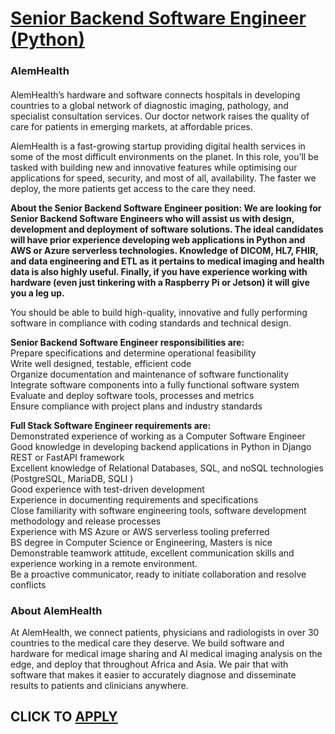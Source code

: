 # [Senior Backend Software Engineer (Python)](https://www.remotewlb.com/apply/senior-backend-software-engineer-python)  
### AlemHealth  
####  

AlemHealth’s hardware and software connects hospitals in developing countries to a global network of diagnostic imaging, pathology, and specialist consultation services. Our doctor network raises the quality of care for patients in emerging markets, at affordable prices.

AlemHealth is a fast-growing startup providing digital health services in some of the most difficult environments on the planet. In this role, you’ll be tasked with building new and innovative features while optimising our applications for speed, security, and most of all, availability. The faster we deploy, the more patients get access to the care they need.

 **About the Senior Backend Software Engineer position: We are looking for Senior Backend Software Engineers who will assist us with design, development and deployment of software solutions. The ideal candidates will have prior experience developing web applications in Python and AWS or Azure serverless technologies. Knowledge of DICOM, HL7, FHIR, and data engineering and ETL as it pertains to medical imaging and health data is also highly useful. Finally, if you have experience working with hardware (even just tinkering with a Raspberry Pi or Jetson) it will give you a leg up.**

You should be able to build high-quality, innovative and fully performing software in compliance with coding standards and technical design.

 **Senior Backend Software Engineer responsibilities are:**  
Prepare specifications and determine operational feasibility  
Write well designed, testable, efficient code  
Organize documentation and maintenance of software functionality  
Integrate software components into a fully functional software system  
Evaluate and deploy software tools, processes and metrics  
Ensure compliance with project plans and industry standards

 **Full Stack Software Engineer requirements are:**  
Demonstrated experience of working as a Computer Software Engineer  
Good knowledge in developing backend applications in Python in Django REST or FastAPI framework  
Excellent knowledge of Relational Databases, SQL, and noSQL technologies (PostgreSQL, MariaDB, SQLI )  
Good experience with test-driven development  
Experience in documenting requirements and specifications  
Close familiarity with software engineering tools, software development methodology and release processes  
Experience with MS Azure or AWS serverless tooling preferred  
BS degree in Computer Science or Engineering, Masters is nice  
Demonstrable teamwork attitude, excellent communication skills and experience working in a remote environment.  
Be a proactive communicator, ready to initiate collaboration and resolve conflicts

### About AlemHealth

At AlemHealth, we connect patients, physicians and radiologists in over 30 countries to the medical care they deserve. We build software and hardware for medical image sharing and AI medical imaging analysis on the edge, and deploy that throughout Africa and Asia. We pair that with software that makes it easier to accurately diagnose and disseminate results to patients and clinicians anywhere.

  
## CLICK TO [APPLY](https://www.remotewlb.com/apply/senior-backend-software-engineer-python)


